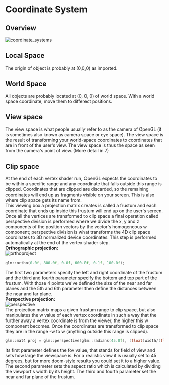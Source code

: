 ﻿# Coordinate System
## Overview
![coordinate_systems](https://user-images.githubusercontent.com/98029669/213333975-26dff00a-e56f-4e70-b8c8-45e7ffe9d21b.png)
## Local Space
The origin of object is probably at (0,0,0) as imported. 
## World Space
All objects are probably located at (0, 0, 0) of world space. With a world space coordinate, move them to differect positions.
## View space
The view space is what people usually refer to as the camera of OpenGL (it is sometimes also known as camera space or eye space). 
The view space is the result of transforming your world-space coordinates to coordinates that are in front of the user's view. 
The view space is thus the space as seen from the camera's point of view. (More detail in 7)
## Clip space
At the end of each vertex shader run, OpenGL expects the coordinates to be within a specific range and any coordinate that falls outside this range is clipped. 
Coordinates that are clipped are discarded, so the remaining coordinates will end up as fragments visible on your screen. 
This is also where clip space gets its name from.  
This viewing box a projection matrix creates is called a frustum and each coordinate that ends up inside this frustum will end up on the user's screen.  
Once all the vertices are transformed to clip space a final operation called perspective division is performed where we divide the x, y and z components of the 
position vectors by the vector's homogeneous w component; perspective division is what transforms the 4D clip space coordinates to 3D normalized device coordinates. 
This step is performed automatically at the end of the vertex shader step.  
__Orthographic projection:__  
![orthoproject](https://user-images.githubusercontent.com/98029669/213354356-8ddecc2a-a3c4-4156-b17c-02a2d3e7e9c9.jpg)
```C++
glm::ortho(0.0f, 800.0f, 0.0f, 600.0f, 0.1f, 100.0f);
```
The first two parameters specify the left and right coordinate of the frustum and the third and fourth parameter specify the bottom and top part of the frustum. 
With those 4 points we've defined the size of the near and far planes and the 5th and 6th parameter then define the distances between the near and far plane.  
__Perspective projection:__  
![perspective](https://user-images.githubusercontent.com/98029669/213354750-d924cd19-9e72-4b50-a08d-19bb75f5f334.jpg)  
The projection matrix maps a given frustum range to clip space, but also manipulates the w value of each vertex coordinate in such a way that the further away 
a vertex coordinate is from the viewer, the higher this w component becomes. Once the coordinates are transformed to clip space they are in the range -w to w 
(anything outside this range is clipped).
```C++
glm::mat4 proj = glm::perspective(glm::radians(45.0f), (float)width/(float)height, 0.1f, 100.0f);
```
Its first parameter defines the fov value, that stands for field of view and sets how large the viewspace is. 
For a realistic view it is usually set to 45 degrees, but for more doom-style results you could set it to a higher value. 
The second parameter sets the aspect ratio which is calculated by dividing the viewport's width by its height. 
The third and fourth parameter set the near and far plane of the frustum. 

